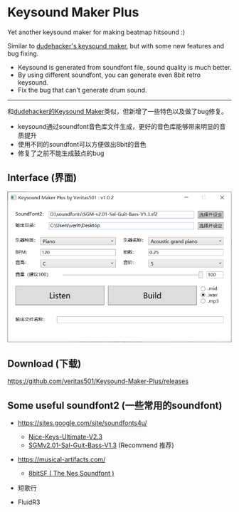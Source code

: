 # Keysound Maker Plus
Yet another keysound maker for making beatmap hitsound :)

Similar to [dudehacker's keysound maker](https://osu.ppy.sh/community/forums/topics/488175), but with some new features and bug fixing.

- Keysound is generated from soundfont file, sound quality is much better.
- By using different soundfont, you can generate even 8bit retro keysound.
- Fix the bug that can't generate drum sound.

---

和[dudehacker的Keysound Maker](https://osu.ppy.sh/community/forums/topics/488175)类似，但新增了一些特色以及做了bug修复。

- keysound通过soundfont音色库文件生成，更好的音色库能够带来明显的音质提升
- 使用不同的soundfont可以方便做出8bit的音色
- 修复了之前不能生成鼓点的bug



## Interface (界面)

<img src="assets/interface.png" style="zoom: 70%;" />



## Download (下载)

https://github.com/veritas501/Keysound-Maker-Plus/releases



## Some useful soundfont2 (一些常用的soundfont)

- https://sites.google.com/site/soundfonts4u/
  - [Nice-Keys-Ultimate-V2.3](https://drive.google.com/file/d/0B3zFERJ2rMQpeDF3cTBlQWJXdHc/view?usp=sharing)
  - [SGMv2.01-Sal-Guit-Bass-V1.3](https://drive.google.com/file/d/1HV8L5FdX5xZDqpJ83UCaoWPaHFQrLKHj/view?usp=sharing) (Recommend 推荐)
- https://musical-artifacts.com/
  - [8bitSF ( The Nes Soundfont )](https://musical-artifacts.com/artifacts/23)

- 短歌行
- FluidR3

